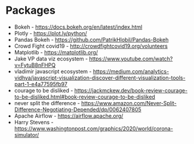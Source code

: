 # Packages

- Bokeh - https://docs.bokeh.org/en/latest/index.html
- Plotly - https://plot.ly/python/
- Pandas Bokeh - https://github.com/PatrikHlobil/Pandas-Bokeh
- Crowd Fight covid19 - http://crowdfightcovid19.org/volunteers
- Matplotlib - https://matplotlib.org/
- Jake VP data viz ecosystem - https://www.youtube.com/watch?v=FytuB8nFHPQ
- vladimir javascript ecosystem - https://medium.com/analytics-vidhya/javascript-visualization-discover-different-visualization-tools-part-1-e4a77595fb97
- courage to be disliked - https://jackmckew.dev/book-review-courage-to-be-disliked.html#book-review-courage-to-be-disliked
- never split the difference - https://www.amazon.com/Never-Split-Difference-Negotiating-Depended/dp/0062407805
- Apache Airflow - https://airflow.apache.org/
- Harry Stevens - https://www.washingtonpost.com/graphics/2020/world/corona-simulator/